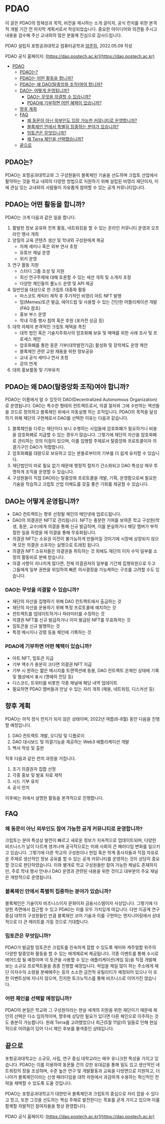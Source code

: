 # PDAO

이 글은 PDAO의 정체성과 목적, 비전을 제시하는 소개 글이자, 공식 런치를 위한 본격적 개발 기간 전 마지막 계획서로서 작성되었습니다.
중요한 아이디어와 의견들 주시고 내용을 검수해 주신 교내외의 많은 분들께 진심으로 감사드립니다.

PDAO 설립자 포항공과대학교 컴퓨터공학과 [양준하](https://junha1.github.io), 2022.05.09 작성

PDAO 공식 홈페이지: [https://dao.postech.ac.kr](https://dao.postech.ac.kr)

- [PDAO](#pdao)
  - [PDAO는?](#pdao는)
  - [PDAO는 어떤 활동을 합니까?](#pdao는-어떤-활동을-합니까)
  - [PDAO는 왜 DAO(탈중앙화 조직)여야 합니까?](#pdao는-왜-dao탈중앙화-조직여야-합니까)
  - [DAO는 어떻게 운영됩니까?](#dao는-어떻게-운영됩니까)
    - [DAO는 무엇을 의결할 수 있습니까?](#dao는-무엇을-의결할-수-있습니까)
    - [PDAO에 기부하면 어떤 혜택이 있습니까?](#pdao에-기부하면-어떤-혜택이-있습니까)
  - [향후 계획](#향후-계획)
  - [FAQ](#faq)
    - [왜 동문이 아닌 외부인도 입장 가능한 커뮤니티로 운영합니까?](#왜-동문이-아닌-외부인도-입장-가능한-커뮤니티로-운영합니까)
    - [블록체인 안에서 특별히 집중하는 분야가 있습니까?](#블록체인-안에서-특별히-집중하는-분야가-있습니까)
    - [밈토큰은 무엇입니까?](#밈토큰은-무엇입니까)
    - [왜 Terra 체인을 선택했습니까?](#왜-terra-체인을-선택했습니까)
  - [끝으로](#끝으로)

## PDAO는?

PDAO는 포항공과대학교와 그 구성원들이 블록체인 기술을 선도하며 크립토 산업에서 활약하는 것을 학교 내외의 다양한 방법으로 지원하기 위해 설립된 비영리 재단이자, 이에 관심 있는 교내외의 사람들이 자유롭게 참여할 수 있는 공개 커뮤니티입니다.

## PDAO는 어떤 활동을 합니까?

PDAO는 크게 다음과 같은 일을 합니다.

1. 활발한 정보 공유와 친목 활동, 네트워킹을 할 수 있는 온라인 커뮤니티 운영과 오프라인 행사 개최
2. 양질의 교육 콘텐츠 생산 및 학내외 구성원에게 제공
   - 자체 세미나 혹은 외부 연사 초청
   - 유튜브 채널 운영
   - 위키 운영
3. 연구 활동 지원
   - 스터디 그룹 조성 및 지원
   - 최신 연구주제에 대해 토론할 수 있는 세션 개최 및 소개자 초청
   - 다양한 체인들의 풀노드 운영 및 API 제공
4. 일반인을 대상으로 한 크립토 대중화 활동
   - 마스코트 캐릭터 제작 후 주기적인 비영리 아트 NFT 발행
   - 밈(Memes)토큰 발급, 에어드랍 및 사용할 수 있는 간단한 어플리케이션 개발 (FAQ 참조)
   - 홍보 부스 운영
   - 학내 각종 행사 참여 혹은 후원 (포카전 상금 등)
5. 대학 자체의 본격적인 크립토 채택을 촉진
   - 대학 법인 혹은 기술지주회사의 암호화폐 보유 및 매매를 위한 사례 조사 및 프로세스 제안
   - 암호화폐를 통한 동문 기부(대학발전기금) 활성화 및 장학제도 운영 제안
   - 블록체인 관련 교원 채용을 위한 정보공유
   - 교내 공식 세미나 연사 초청
   - 강의 연계
6. 대외 홍보활동 및 기부유치

## PDAO는 왜 DAO(탈중앙화 조직)여야 합니까?

PDAO는 이름에서 알 수 있듯이 DAO(Decentralized Autonomous Organization)로 운영됩니다.
DAO는 특수한 형태의 컨트랙트로서, 의결 절차와 그에 수반하는 액션들을 코드로 정의하고 블록체인 위에서 자동실행 하는 조직입니다.
PDAO의 목적을 달성하기 위해 재단의 구현체로서 DAO를 선택한 이유는 다음과 같습니다.

1. 블록체인을 다루는 재단이다 보니 수행하는 사업들에 암호화폐가 필요하거나 비용을 암호화폐로 지급할 수 있는 경우가 많습니다.
그렇기에 재단의 자산을 암호화폐로 관리하는 것의 이점이 있으며, 이를 집행할 주체로서 탈중앙화 프로토콜이자 의결기구인 DAO가 적합합니다.
2. 암호화폐를 대량으로 보유하고 있는 분들로부터의 기부를 더 쉽게 유치할 수 있습니다.
3. 재단법인이 따로 필요 없기 때문에 행정적 절차가 간소화되고 DAO 특성상 매우 투명하게 조직을 운영할 수 있습니다.
4. 구성원들이 직접 DAO라는 탈중앙화 프로토콜을 개발, 기획, 운영함으로써 필요한 기술을 학습하고 크립토 산업 이해도를 갖출 좋은 기회를 제공할 수 있습니다.

## DAO는 어떻게 운영됩니까?

- DAO 컨트랙트는 향후 선정될 체인의 메인넷에 업로드됩니다.
- DAO의 의결권은 NFT로 관리됩니다. NFT는 충분한 기여를 보여준 학교 구성원(학생, 동문, 교수)에게 의결을 통해 신규 발급하며, 이를 분실하거나 해당 멤버가 부적절한 일을 하였을 때 의결을 통해 무효화됩니다.
- 의결권 NFT는 소유권 이전이 불가능하게 만들어질 것이기에 시장에 상장되지 않으며 모든 의결권 소유자는 실명으로 트래킹 됩니다.
- 의결권 NFT 소유자들은 의결권을 취득하는 것 외에도 재단의 이자 수익 일부를 소정의 활동비로 분배 받습니다.
- 의결 사항이 지나치게 많다면, 전체 의결권자의 일부를 기간제 집행위원으로 두고 그들에게 일부 권한을 위임하여 빠른 의사결정을 가능케하는 구조를 고려할 수도 있습니다.

### DAO는 무엇을 의결할 수 있습니까?

- 재단의 자산을 집행하기 위해 DAO 컨트랙트에서 출금하는 것
- 재단의 자산을 운용하기 위해 특정 프로토콜에 예치하는 것
- 컨트랙트를 업데이트하거나 파라미터를 수정하는 것
- 의결권 NFT를 신규 발급하거나 이미 발급된 NFT를 무효화하는 것
- 밈토큰을 신규 발행하는 것
- 특정 메시지나 강령 등을 체인에 기록하는 것

### PDAO에 기부하면 어떤 혜택이 있습니까?

- 아트 NFT, 밈토큰 지급
- 기부 액수가 충분히 크다면 의결권 NFT 지급
- 기부 시 원하는 짧은 메시지를 트랜잭션에 동봉, DAO 컨트랙트 온체인 상태에 기록 및 웹상에서 표시 (명예의 전당 등)
- 디스코드, 트위터를 비롯한 각종 채널에 해당 내역 업데이트
- 필요하면 PDAO 멤버들과 만날 수 있는 자리 개최 (채용, 네트워킹, 디스커션 등)

## 향후 계획

PDAO는 아직 정식 런치가 되지 않은 상태이며, 2022년 여름(6-8월) 동안 다음을 진행할 예정입니다.

1. DAO 컨트랙트 개발, 오디팅 및 디플로이
1. DAO 대시보드 및 의결기능을 제공하는 Web3 애플리케이션 개발
1. 백서 작성 및 출판

직후 다음과 같은 런치 과정을 거칩니다.
1. 초기 의결권자 집합 선정
1. 각종 홍보 및 발표 자료 제작
1. 시드 기부 유치
1. 공식 런치

이후에는 위에서 설명한 활동을 본격적으로 진행합니다.

## FAQ

### 왜 동문이 아닌 외부인도 참여 가능한 공개 커뮤니티로 운영합니까?

크립토는 분야 특성상 발전이 빠르고 새로운 정보가 지속적으로 업데이트되며,
다양한 비즈니스가 날이 다르게 생겨나며 궁극적으로는 미래 사회의 큰 패러다임 변화를 일으키고 있습니다.
그렇기에 다른 학교의 구성원이나 현업 혹은 학계 종사자들과 직접 자유로운 주제로 생산적인 정보 공유를
할 수 있는 공개 커뮤니티를 운영하는 것이 상당히 중요할 것으로 판단하였습니다.
이와 별개로 학교 구성원들만 참여 가능한 채널도 존재하지만,
주로 학내 행사 안내나 DAO 운영과 관련된 내용을 위한 것이고 대부분의 주요 채널은 개방적으로 운영됩니다.

### 블록체인 안에서 특별히 집중하는 분야가 있습니까?

블록체인은 기술이자 비즈니스이자 문화이자 금융시스템이자 사상입니다.
그렇기에 다양한 측면에서 접근할 수 있고 PDAO는 이를 모두 가치있게 여깁니다.
다만 이공계 연구중심 대학의 구성원들인 만큼 블록체인 코어 기술과 이를 구현하는 엔지니어링에서 상대적으로 더 큰 메리트를 가질 것으로 기대합니다.

### 밈토큰은 무엇입니까?

PDAO가 발급할 밈토큰은
크립토를 친숙하게 접할 수 있도록 재미와 캐주얼함 위주의 다양한 탈중앙화 활동을 할 수 있는 매개체로써 제공됩니다.
각종 이벤트를 통해 수시로 에어드랍 될 예정이며 이 토큰을 사용할 수 있는 애플리케이션(게임 등)을 직접 개발해 보는 소규모 프로젝트들을 종종 진행할 예정입니다.
락업을 제일 많이 하는 주소에게 재단 이자수익 소량을 분배해주는 등의 소소한 금전적 유틸리티가 예정되어 있으나
이 또한 이벤트성에 지나지 않으며, 진지한 토크노믹스를 통해 비즈니스로 이어가진 않습니다.

### 어떤 체인을 선택할 예정입니까?

PDAO의 본질은 학교와 그 구성원이라는 현실 세계의 지원을 위한 재단이기 때문에 체인의 선택은 다소 임의적이며, 향후에 상당한 필요가 있다면 다른 체인으로 이주하는 것도 충분히 가능합니다. 원래 Terra를 고려했었으나 최근(5월 11일)의 일들로 인해 현실적으로 어려움이 있어 다시 체인 후보를 물색중인 상태입니다.

## 끝으로

포항공과대학교는 소규모, 사립, 연구 중심 대학교라는 매우 유니크한 특성을 가지고 있습니다.
PDAO는 이를 이용하여 동문들 간의 강한 유대감을 통해 밀도 있고 생산적인 네트워킹의 장을 조성하며,
수준 높은 연구 및 개발활동과 교육을 다방면으로 지원하고,
더 나아가 블록체인이라는 신생 패러다임을 대학 차원에서 과감하게 수용하는 혁신적인 전략을 채택할 수 있도록 도울 것입니다.

PDAO는 포항공과대학교가 대한민국 블록체인과 크립토의 중심으로 자리 잡을 수 있다고 믿고, 또한 그것을 선도하는 핵심 주체로 발전한다는 목표를 굳게 가지고 있으며 이를 함께할 자발적인 참여자들을 항상 환영합니다.

PDAO 공식 홈페이지: [https://dao.postech.ac.kr](https://dao.postech.ac.kr)
